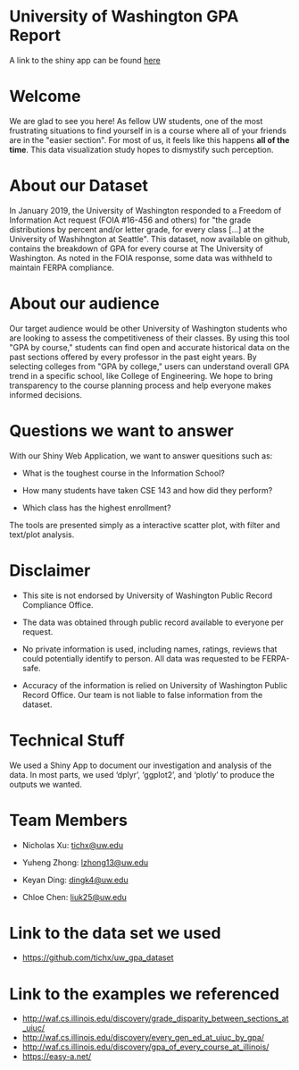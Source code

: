# University of Washington GPA Report

A link to the shiny app can be found [here](https://tichx.shinyapps.io/finalproj/)

# Welcome

We are glad to see you here! As fellow UW students, one of the most frustrating situations to find yourself in is a course where all of your friends are in the "easier section". For most of us, it feels like this happens __all of the time__. This data visualization study hopes to dismystify such perception. 

# About our Dataset

In January 2019, the University of Washington responded to a Freedom of Information Act request (FOIA #16-456 and others) for "the grade distributions by percent and/or letter grade, for every class [...] at the University of Washihngton at Seattle". This dataset, now available on github, contains the breakdown of GPA for every course at The University of Washington. As noted in the FOIA response, some data was withheld to maintain FERPA compliance. 

# About our audience

Our target audience would be other University of Washington students who are looking to assess the competitiveness of their classes. By using this tool "GPA by course," students can find open and accurate historical data on the past sections offered by every professor in the past eight years. By selecting colleges from "GPA by college," users can understand overall GPA trend in a specific school, like College of Engineering. We hope to bring transparency to the course planning process and help everyone makes informed decisions.

# Questions we want to answer

With our Shiny Web Application, we want to answer quesitions such as:

* What is the toughest course in the Information School?

* How many students have taken CSE 143 and how did they perform?

* Which class has the highest enrollment?

The tools are presented simply as a interactive scatter plot, with filter and text/plot analysis.


# Disclaimer

* This site is not endorsed by University of Washington Public Record Compliance Office.

* The data was obtained through public record available to everyone per request.

* No private information is used, including names, ratings, reviews that could potentially identify to person. All data was requested to be FERPA-safe.

* Accuracy of the information is relied on University of Washington Public Record Office. Our team is not liable to false information from the dataset.

# Technical Stuff

We used a Shiny App to document our investigation and analysis of the data. In most parts, we used ‘dplyr’, ‘ggplot2’, and ‘plotly’ to produce the outputs we wanted. 

# Team Members

* Nicholas Xu: tichx@uw.edu

* Yuheng Zhong: lzhong13@uw.edu

* Keyan Ding: dingk4@uw.edu

* Chloe Chen: liuk25@uw.edu

# Link to the data set we used
* https://github.com/tichx/uw_gpa_dataset

# Link to the examples we referenced
* http://waf.cs.illinois.edu/discovery/grade_disparity_between_sections_at_uiuc/
* http://waf.cs.illinois.edu/discovery/every_gen_ed_at_uiuc_by_gpa/
* http://waf.cs.illinois.edu/discovery/gpa_of_every_course_at_illinois/
* https://easy-a.net/
